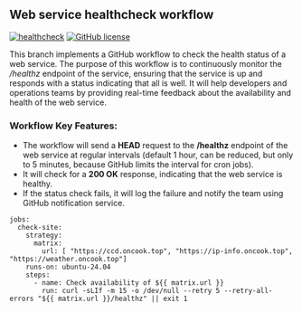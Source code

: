 ## Web service healthcheck workflow
[![healthcheck](https://github.com/streamdp/healthcheck/actions/workflows/healthcheck.yml/badge.svg?branch=main)](https://github.com/streamdp/healthcheck/actions/workflows/healthcheck.yml)
[![GitHub license](https://img.shields.io/github/license/streamdp/healthcheck.svg)](https://github.com/streamdp/healthcheck/blob/main/LICENSE)

This branch implements a GitHub workflow to check the health status of a web service. The purpose of this workflow is to 
continuously monitor the */healthz* endpoint of the service, ensuring that the service is up and responds with a status 
indicating that all is well. It will help developers and operations teams by providing real-time feedback about 
the availability and health of the web service.
### Workflow Key Features:
* The workflow will send a **HEAD** request to the **/healthz** endpoint of the web service at regular intervals 
(default 1 hour, can be reduced, but only to 5 minutes, because GitHub limits the interval for cron jobs).
* It will check for a **200 OK** response, indicating that the web service is healthy.
* If the status check fails, it will log the failure and notify the team using GitHub notification service.
```shell
jobs:
  check-site:
    strategy:
      matrix:
        url: [ "https://ccd.oncook.top", "https://ip-info.oncook.top", "https://weather.oncook.top"]
    runs-on: ubuntu-24.04
    steps:
      - name: Check availability of ${{ matrix.url }}
        run: curl -sLIf -m 15 -o /dev/null --retry 5 --retry-all-errors "${{ matrix.url }}/healthz" || exit 1
```
